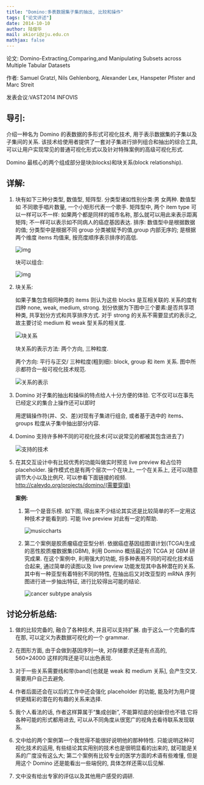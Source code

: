 ```yaml
---
title: "Domino:多表数据集子集的抽出, 比较和操作"
tags: ["论文评述"]
date: 2014-10-10
author: 陆俊华
mail: akiori@zju.edu.cn
mathjax: false
---
```


论文: Domino-Extracting,Comparing,and Manipulating Subsets across Multiple Tabular Datasets

作者: Samuel Gratzl, Nils Gehlenborg, Alexander Lex, Hanspeter Pfister and Marc Streit

发表会议:VAST2014 INFOVIS

## 导引:

介绍一种名为 Domino 的表数据的多形式可视化技术, 用于表示数据集的子集以及子集间的关系. 该技术给使用者提供了一套对子集进行排列组合和抽出的综合工具, 可以让用户实现常见的普通可视化形式以及针对特殊案例的高级可视化形式.

Domino 最核心的两个组成部分是块(blocks)和块关系(block relationship).

## 详解:

1. 块有如下三种分类型, 数值型, 矩阵型. 分类型诸如性别分类:男 女两种. 数值型如 不同歌手唱片数量, 一个小矩形代表一个歌手. 矩阵型中, 两个 item type 可以一样可以不一样: 如果两个都是同样的城市名称, 那么就可以用此来表示距离矩阵; 不一样可以表示如不同病人的癌症基因表达. 排序: 数值型中是根据数据的值; 分类型中是根据不同 group 分类被赋予的值,group 内部无序的; 是根据两个维度 items 均值来, 按亮度顺序表示排序的高低.

    ![img](http://www.cad.zju.edu.cn/home/vagblog/wp-content/uploads/2014/10/fig2.png)

    块可以组合:

    ![img](http://www.cad.zju.edu.cn/home/vagblog/wp-content/uploads/2014/10/fig4.png)

2. 块关系:

    如果子集包含相同种类的 items 则认为这些 blocks 是互相关联的.关系的度有四种 none, weak, medium, strong. 划分依据为下图中三个要素:是否共享项种类, 共享划分方式和共享排序方式. 对于 strong 的关系不需要显式的表示之, 故主要讨论 medium 和 weak 型关系的相关度.

    ![块关系](http://www.cad.zju.edu.cn/home/vagblog/wp-content/uploads/2014/10/%E5%9B%BE%E7%89%871.png)

    块关系的表示方法: 两个方向, 三种粒度.

    两个方向: 平行与正交/ 三种粒度(粗到细): block, group 和 item 关系. 图中所示都符合一般可视化技术规范.

    ![关系的表示](http://www.cad.zju.edu.cn/home/vagblog/wp-content/uploads/2014/10/fig5.png)

3. Domino 对子集的抽出和操纵的特点给人十分方便的体验. 它不仅可以在事先已经定义的集合上操作还可以即时

    用逻辑操作符(并、交、差)对现有子集进行组合, 或者基于选中的 items、groups 粒度从子集中抽出部分内容.

4. Domino 支持许多种不同的可视化技术(可以说常见的都被其包含进去了)

    ![支持的技术](http://www.cad.zju.edu.cn/home/vagblog/wp-content/uploads/2014/10/%E5%9B%BE%E7%89%872.png)

5. 在其交互设计中有比较优秀的功能叫做实时预览 live preview 和占位符 placeholder. 操作模式也是有两个层次一个在块上, 一个在关系上, 还可以随意调节大小以及比例尺. 可以参看下面链接的视频. http://caleydo.org/projects/domino/(需要穿墙)

    **案例:**

    1. 第一个是音乐榜. 如下图, 得出来不少结论其实还是比较简单的不一定用这种技术才能看到的. 可能 live preview 对此有一定的帮助.

        ![musiccharts](http://www.cad.zju.edu.cn/home/vagblog/wp-content/uploads/2014/10/musiccharts.png)

    2. 第二个案例是胶质瘤癌症亚型分析. 依据癌症基因组图谱计划(TCGA)生成的恶性胶质瘤数据集(GBM), 利用 Domino 概括最近的 TCGA 对 GBM 研究成果. 在这个案例中, 利用强大的功能, 将多种表用不同的可视化技术结合起来, 通过简单的读图以及 live preview 功能发现其中各种潜在的关系. 其中有一种亚型有着特别不同的特性, 在抽出后又对改亚型的 mRNA 序列图进行进一步抽出特征, 进行比较得出可能的结论.

        ![cancer subtype analysis](http://www.cad.zju.edu.cn/home/vagblog/wp-content/uploads/2014/10/cancer-subtype-analysis.png)

## 讨论分析总结:

1. 做的比较完备的, 融合了各种技术, 并且可以支持扩展. 由于这么一个完备的库在那, 可以定义为表数据可视化的一个 grammar.

2. 在图形方面, 由于会做到基因序列一块, 对存储要求还是有点高的, 560×24000 这样的阵还是可以出色表现.

3. 对于一些关系需要线和带(band)[也就是 weak 和 medium 关系], 会产生交叉. 需要用户自己去避免.

4. 作者后面还会在以后的工作中还会强化 placeholder 的功能, 能及时为用户提供更精彩的潜在的有趣的关系来选择.

5. 我个人看法的话, 作者这样算属于“集成创新”, 不能算彻底的创新但也不错.它将各种可能的形式都用进去, 可以从不同角度从很宽广的视角去看待联系发现联系.

6. 文中给的两个案例第一个我觉得不能很好说明他的那种特性. 只能说明这种可视化技术的运用, 有些结论其实用别的技术也是很明显看的出来的, 就可能是关系的广度没有这么大; 第二个案例有比较专业的医学方面的术语有些难懂, 但是用这个 Domino 还是能看出一些端倪的, 具体怎样还需以后见解.

7. 文中没有给出专家的评估以及其他用户感受的调研.
